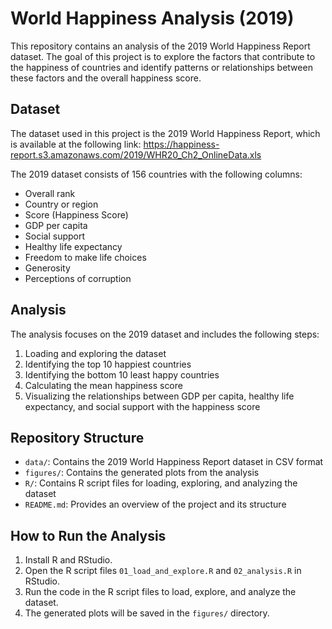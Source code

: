 # World Happiness Analysis (2019)

This repository contains an analysis of the 2019 World Happiness Report dataset. The goal of this project is to explore the factors that contribute to the happiness of countries and identify patterns or relationships between these factors and the overall happiness score.

## Dataset

The dataset used in this project is the 2019 World Happiness Report, which is available at the following link:
https://happiness-report.s3.amazonaws.com/2019/WHR20_Ch2_OnlineData.xls

The 2019 dataset consists of 156 countries with the following columns:

- Overall rank
- Country or region
- Score (Happiness Score)
- GDP per capita
- Social support
- Healthy life expectancy
- Freedom to make life choices
- Generosity
- Perceptions of corruption

## Analysis

The analysis focuses on the 2019 dataset and includes the following steps:

1. Loading and exploring the dataset
2. Identifying the top 10 happiest countries
3. Identifying the bottom 10 least happy countries
4. Calculating the mean happiness score
5. Visualizing the relationships between GDP per capita, healthy life expectancy, and social support with the happiness score

## Repository Structure

- `data/`: Contains the 2019 World Happiness Report dataset in CSV format
- `figures/`: Contains the generated plots from the analysis
- `R/`: Contains R script files for loading, exploring, and analyzing the dataset
- `README.md`: Provides an overview of the project and its structure

## How to Run the Analysis

1. Install R and RStudio.
2. Open the R script files `01_load_and_explore.R` and `02_analysis.R` in RStudio.
3. Run the code in the R script files to load, explore, and analyze the dataset.
4. The generated plots will be saved in the `figures/` directory.
